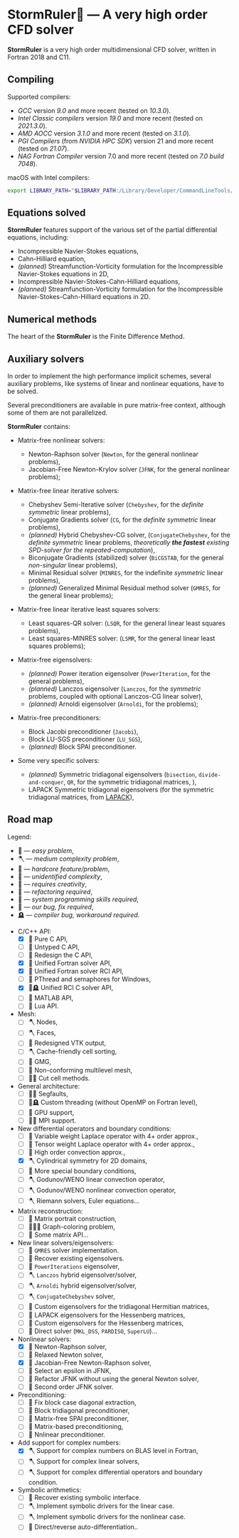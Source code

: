 <!--=-=-=-=-=-=-=-=-=-=-=-=-=-=-=-=-=-=-=-=-=-=-=-=-=-=-=-=-=-=-=-->
# StormRuler🦜 — A very high order CFD solver
<!--=-=-=-=-=-=-=-=-=-=-=-=-=-=-=-=-=-=-=-=-=-=-=-=-=-=-=-=-=-=-=-->
**StormRuler** is a very high order multidimensional CFD solver, 
written in Fortran 2018 and C11.

<!----------------------------------------------------------------->
## Compiling
<!----------------------------------------------------------------->

Supported compilers:
* _GCC_ version _9.0_ and more recent 
  (tested on _10.3.0_).
* _Intel Classic compilers_ version _19.0_ and more recent
  (tested on _2021.3.0_).
* _AMD AOCC_ version _3.1.0_ and more recent
  (tested on _3.1.0_).
* _PGI Compilers_ (from _NVIDIA HPC SDK_) version 21 and more recent 
  (tested on _21.07_).
* _NAG Fortran Compiler_ version 7.0 and more recent
  (tested on _7.0 build 7048_).

macOS with Intel compilers:
```zsh
export LIBRARY_PATH="$LIBRARY_PATH:/Library/Developer/CommandLineTools/SDKs/MacOSX.sdk/usr/lib"
```

<!----------------------------------------------------------------->
## Equations solved
<!----------------------------------------------------------------->
**StormRuler** features support of the various set of the
partial differential equations, including:
* Incompressible Navier-Stokes equations,
* Cahn-Hilliard equation,
* _(planned)_ Streamfunction-Vorticity formulation for the
  Incompressible Navier-Stokes equations in 2D,
* Incompressible Navier-Stokes-Cahn-Hilliard equations,
* _(planned)_ Streamfunction-Vorticity formulation for the
  Incompressible Navier-Stokes-Cahn-Hilliard equations in 2D.

<!----------------------------------------------------------------->
## Numerical methods
<!----------------------------------------------------------------->
The heart of the **StormRuler** is the Finite Difference Method.

<!----------------------------------------------------------------->
## Auxiliary solvers
<!----------------------------------------------------------------->
In order to implement the high performance implicit schemes,
several auxiliary problems, like systems of linear and nonlinear
equations, have to be solved.

<!--For the sake of convenience, all auxiliary solvers are implemented 
in the matrix-free manner: no assembled matrix is required to find 
a solution of the algebraic problem, only the matrix-vector product 
function is used.

Although most of the problems can be solved in the matrix-free 
manner using the Krylov subspace iterative solver, in some 
pathological cases an assembled matrix be required to 
construct a suitable preconditioner or utilize a direct solver.
**StormRuler** reconstructs a matrix using the matrix-vector 
product function automatically, using the 
_graph coloring based-algorithm_ in order to minimize an 
amount of the matrix-vector products required to construct it.-->

Several preconditioners are available in pure matrix-free context,
although some of them are not parallelized.

**StormRuler** contains:
- Matrix-free nonlinear solvers:
  * Newton-Raphson solver 
    (`Newton`, for the general nonlinear problems),
  * Jacobian-Free Newton-Krylov solver 
    (`JFNK`, for the general nonlinear problems);

- Matrix-free linear iterative solvers:
  * Chebyshev Semi-Iterative solver
    (`Chebyshev`, for the _definite symmetric_ linear problems),
  * Conjugate Gradients solver 
    (`CG`, for the _definite symmetric_ linear problems),
  * _(planned)_ Hybrid Chebyshev-CG solver,
    (`ConjugateChebyshev`, for the _definite symmetric_ linear problems,
     _theoretically **the fastest** existing SPD-solver 
      for the repeated-computation_),
  * Biconjugate Gradients (stabilized) solver
    (`BiCGSTAB`, for the general _non-singular_ linear problems),
  * Minimal Residual solver
    (`MINRES`, for the indefinite _symmetric_ linear problems),
  * _(planned)_ Generalized Minimal Residual method solver
    (`GMRES`, for the general linear problems);

- Matrix-free linear iterative least squares solvers:
  * Least squares-QR solver:
    (`LSQR`, for the general linear least squares problems),
  * Least squares-MINRES solver:
    (`LSMR`, for the general linear least squares problems);

- Matrix-free eigensolvers:
  * _(planned)_ Power iteration eigensolver
    (`PowerIteration`, for the general problems),
  * _(planned)_ Lanczos eigensolver
    (`Lanczos`, for the _symmetric_ problems,
     coupled with optional Lanczos-CG linear solver),
  * _(planned)_ Arnoldi eigensolver
    (`Arnoldi`, for the problems);

- Matrix-free preconditioners:
  * Block Jacobi preconditioner
    (`Jacobi`),
  * Block LU-SGS preconditioner
    (`LU_SGS`),
  * _(planned)_ Block SPAI preconditioner.

- Some very specific solvers:
  * _(planned)_ Symmetric tridiagonal eigensolvers
    (`bisection`, `divide-and-conquer`, `QR`,
     for the symmetric tridiagonal matrices, ),
  * LAPACK Symmetric tridiagonal eigensolvers
    (for the symmetric tridiagonal matrices, from [LAPACK](https://bit.ly/3yWg8qM)),

<!--
- Linear direct solvers (embedded into the matrix-free environment):
  * MKL Direct Sparse Solver 
    (`DSS_MKL`, from [MKL DSS](https://intel.ly/37N95pe)).-->

<!----------------------------------------------------------------->
## Road map
<!----------------------------------------------------------------->

Legend:
- 🧸 — _easy problem_,
- 🪓 — _medium complexity problem_,
- 🚬 — _hardcore feature/problem_,
- 🦜 — _unidentified complexity_,
- 💄 — _requires creativity_,
- 🧻 — _refactoring required_,
- 🐏 — _system programming skills required_,
- 🐞 — _our bug, fix required_,
- 🪦 — _compiler bug, workaround required_.

* C/C++ API:
  - [x] 🐏 Pure C API,
  - [ ] 💄 Untyped C API,
  - [ ] 💄 Redesign the C API,
  - [x] 💄 Unified Fortran solver API,
  - [x] 💄 Unified Fortran solver RCI API,
  - [ ] 🐏 PThread and semaphores for Windows,
  - [x] 🚬🪦 Unified RCI C solver API,
  - [ ] 🚬 MATLAB API,
  - [ ] 🚬 Lua API.

* Mesh:
  - [ ] 🪓 Nodes,
  - [ ] 🪓 Faces,
  - [ ] 🧸 Redesigned VTK output,
  - [ ] 🪓 Cache-friendly cell sorting,
  - [ ] 🚬 GMG,
  - [ ] 🚬 Non-conforming multilevel mesh,
  - [ ] 🚬🚬 Cut cell methods.

* General architecture:
  - [ ] 🦜🐞 Segfaults,
  - [ ] 🚬🪦 Custom threading (without OpenMP on Fortran level),
  - [ ] 🚬 GPU support,
  - [ ] 🚬🚬 MPI support.

* New differential operators and boundary conditions:
  - [ ] 🧸 Variable weight Laplace operator with 4+ order approx.,
  - [ ] 🦜 Tensor weight Laplace operator with 4+ order approx.,
  - [ ] 🦜 High order convection approx.,
  - [x] 🪓 Cylindrical symmetry for 2D domains,
  - [ ] 💄 More special boundary conditions,
  - [ ] 🪓 Godunov/WENO linear convection operator,
  - [ ] 🪓 Godunov/WENO nonlinear convection operator,
  - [ ] 🪓 Riemann solvers, Euler equations...

* Matrix reconstruction:
  - [ ] 🚬 Matrix portrait construction,
  - [ ] 🚬🚬🚬 Graph-coloring problem,
  - [ ] 🚬 Some matrix API...

* New linear solvers/eigensolvers:
  - [ ] 🚬 `GMRES` solver implementation.
  - [ ] 🧸 Recover existing eigensolvers.
  - [ ] 🧸 `PowerIterations` eigensolver,
  - [ ] 🪓 `Lanczos` hybrid eigensolver/solver,
  - [ ] 🪓 `Arnoldi` hybrid eigensolver/solver,
  - [ ] 🪓 `ConjugateChebyshev` solver,
  - [ ] 🦜 Custom eigensolvers for the tridiagonal Hermitian matrices,
  - [ ] 🧸 LAPACK eigensolvers for the Hessenberg matrices,
  - [ ] 🦜 Custom eigensolvers for the Hessenberg matrices,
  - [ ] 🦜 Direct solver (`MKL_DSS`, `PARDISO`, `SuperLU`)...

* Nonlinear solvers:
  - [x] 🧸 Newton-Raphson solver,
  - [ ] 🦜 Relaxed Newton solver,
  - [x] 🧸 Jacobian-Free Newton-Raphson solver,
  - [ ] 🧸 Select an epsilon in JFNK,
  - [ ] 🧻 Refactor JFNK without using the general Newton solver,
  - [ ] 🧸 Second order JFNK solver.

* Preconditioning:
  - [ ] 🦜 Fix block case diagonal extraction,
  - [ ] 🦜 Block tridiagonal preconditioner,
  - [ ] 🚬 Matrix-free SPAI preconditioner,
  - [ ] 🚬 Matrix-based preconditioning,
  - [ ] 🦜 Nnlinear preconditioner.

* Add support for complex numbers:
  - [x] 🪓 Support for complex numbers on BLAS level in Fortran,
  - [ ] 🪓 Support for complex linear solvers,
  - [ ] 🪓 Support for complex differential operators and boundary condition. 

* Symbolic arithmetics:
  - [ ] 🧸 Recover existing symbolic interface.
  - [ ] 🪓 Implement symbolic drivers for the linear case.
  - [ ] 🪓 Implement symbolic drivers for the nonlinear case.
  - [ ] 🦜 Direct/reverse auto-differentiation..
